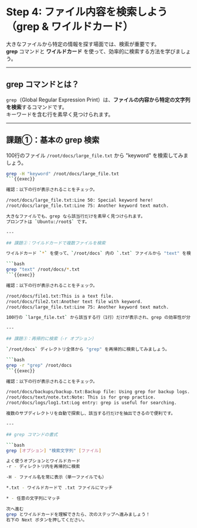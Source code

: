 # Step 4: ファイル内容を検索しよう（grep & ワイルドカード）

大きなファイルから特定の情報を探す場面では、検索が重要です。  
**grep** コマンドと **ワイルドカード** を使って、効率的に検索する方法を学びましょう。

---

## grep コマンドとは？

`grep`（Global Regular Expression Print）は、**ファイルの内容から特定の文字列を検索**するコマンドです。  
キーワードを含む行を素早く見つけられます。

---

## 課題①：基本の grep 検索

100行のファイル `/root/docs/large_file.txt` から "keyword" を検索してみましょう。

```bash
grep -H "keyword" /root/docs/large_file.txt
```{{exec}}

確認：以下の行が表示されることをチェック。  

/root/docs/large_file.txt:Line 50: Special keyword here!
/root/docs/large_file.txt:Line 75: Another keyword text match.

大きなファイルでも、grep なら該当行だけを素早く見つけられます。  
プロンプトは `Ubuntu:/root$` です。

---

## 課題②：ワイルドカードで複数ファイルを検索

ワイルドカード `*` を使って、`/root/docs` 内の `.txt` ファイルから "text" を検索してみましょう。

```bash
grep "text" /root/docs/*.txt
```{{exec}}

確認：以下の行が表示されることをチェック。  

/root/docs/file1.txt:This is a text file.
/root/docs/file2.txt:Another text file with keyword.
/root/docs/large_file.txt:Line 75: Another keyword text match.

100行の `large_file.txt` から該当する行（1行）だけが表示され、grep の効率性が分かります。

---

## 課題③：再帰的に検索（-r オプション）

`/root/docs` ディレクトリ全体から "grep" を再帰的に検索してみましょう。

```bash
grep -r "grep" /root/docs
```{{exec}}

確認：以下の行が表示されることをチェック。  

/root/docs/backups/backup.txt:Backup file: Using grep for backup logs.
/root/docs/text/note.txt:Note: This is for grep practice.
/root/docs/logs/log1.txt:Log entry: grep is useful for searching.

複数のサブディレクトリを自動で探索し、該当する行だけを抽出できるので便利です。

---

## grep コマンドの書式

```bash
grep [オプション] "検索文字列" [ファイル]

よく使うオプションとワイルドカード
-r - ディレクトリ内を再帰的に検索

-H - ファイル名を常に表示（単一ファイルでも）

*.txt - ワイルドカードで .txt ファイルにマッチ

* - 任意の文字列にマッチ

次へ進む
grep とワイルドカードを理解できたら、次のステップへ進みましょう！
右下の Next ボタンを押してください。

